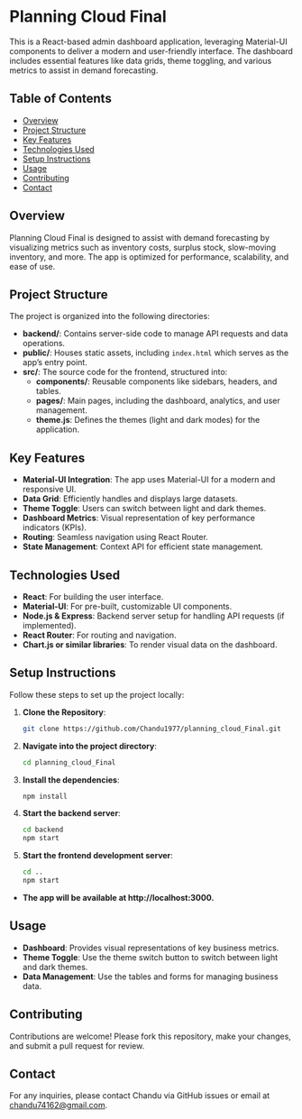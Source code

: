 # Planning Cloud Final

This is a React-based admin dashboard application, leveraging Material-UI components to deliver a modern and user-friendly interface. The dashboard includes essential features like data grids, theme toggling, and various metrics to assist in demand forecasting.

## Table of Contents
- [Overview](#overview)
- [Project Structure](#project-structure)
- [Key Features](#key-features)
- [Technologies Used](#technologies-used)
- [Setup Instructions](#setup-instructions)
- [Usage](#usage)
- [Contributing](#contributing)
- [Contact](#contact)

## Overview
Planning Cloud Final is designed to assist with demand forecasting by visualizing metrics such as inventory costs, surplus stock, slow-moving inventory, and more. The app is optimized for performance, scalability, and ease of use.

## Project Structure
The project is organized into the following directories:
- **backend/**: Contains server-side code to manage API requests and data operations.
- **public/**: Houses static assets, including `index.html` which serves as the app’s entry point.
- **src/**: The source code for the frontend, structured into:
  - **components/**: Reusable components like sidebars, headers, and tables.
  - **pages/**: Main pages, including the dashboard, analytics, and user management.
  - **theme.js**: Defines the themes (light and dark modes) for the application.

## Key Features
- **Material-UI Integration**: The app uses Material-UI for a modern and responsive UI.
- **Data Grid**: Efficiently handles and displays large datasets.
- **Theme Toggle**: Users can switch between light and dark themes.
- **Dashboard Metrics**: Visual representation of key performance indicators (KPIs).
- **Routing**: Seamless navigation using React Router.
- **State Management**: Context API for efficient state management.

## Technologies Used
- **React**: For building the user interface.
- **Material-UI**: For pre-built, customizable UI components.
- **Node.js & Express**: Backend server setup for handling API requests (if implemented).
- **React Router**: For routing and navigation.
- **Chart.js or similar libraries**: To render visual data on the dashboard.

## Setup Instructions
Follow these steps to set up the project locally:

1. **Clone the Repository**:
   ```bash
   git clone https://github.com/Chandu1977/planning_cloud_Final.git
2. **Navigate into the project directory**:
   ```bash
   cd planning_cloud_Final
3. **Install the dependencies**:
   ```bash
   npm install
4. **Start the backend server**:
   ```bash
   cd backend
   npm start
5. **Start the frontend development server**:
   ```bash
   cd ..
   npm start

- **The app will be available at http://localhost:3000.**

## Usage
- **Dashboard**: Provides visual representations of key business metrics.
- **Theme Toggle**: Use the theme switch button to switch between light and dark themes.
- **Data Management**: Use the tables and forms for managing business data.

## Contributing
Contributions are welcome! Please fork this repository, make your changes, and submit a pull request for review.

## Contact
For any inquiries, please contact Chandu via GitHub issues or email at chandu74162@gmail.com.
